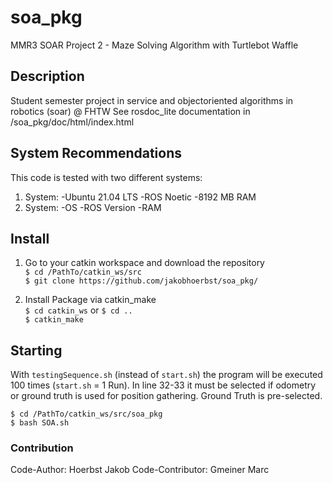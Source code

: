 # soa_pkg
MMR3 SOAR Project 2 - Maze Solving Algorithm with Turtlebot Waffle


## Description
Student semester project in service and objectoriented algorithms in robotics (soar) @ FHTW
See rosdoc_lite documentation in /soa_pkg/doc/html/index.html

## System Recommendations
This code is tested with two different systems: 
1. System: 
-Ubuntu 21.04 LTS 
-ROS Noetic 
-8192 MB RAM
2. System: 
-OS 
-ROS Version 
-RAM 

## Install

1. Go to your catkin workspace and download the repository  
`$ cd /PathTo/catkin_ws/src`  
`$ git clone https://github.com/jakobhoerbst/soa_pkg/`

2. Install Package via catkin_make  
`$ cd catkin_ws` or `$ cd ..`  
`$ catkin_make`

## Starting
With `testingSequence.sh` (instead of `start.sh`) the program will be executed 100 times (`start.sh` = 1 Run). 
In line 32-33 it must be selected if odometry or ground truth is used for position gathering. 
Ground Truth is pre-selected.

`$ cd /PathTo/catkin_ws/src/soa_pkg`  
`$ bash SOA.sh`

### Contribution
Code-Author: Hoerbst Jakob
Code-Contributor: Gmeiner Marc